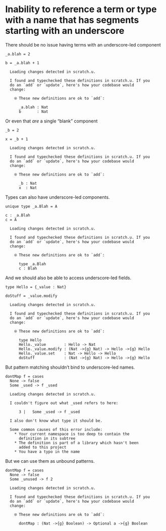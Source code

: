 # Inability to reference a term or type with a name that has segments starting with an underscore

There should be no issue having terms with an underscore-led component

``` unison
_a.blah = 2

b = _a.blah + 1
```

``` ucm
  Loading changes detected in scratch.u.

  I found and typechecked these definitions in scratch.u. If you
  do an `add` or `update`, here's how your codebase would
  change:
  
    ⍟ These new definitions are ok to `add`:
    
      _a.blah : Nat
      b       : Nat

```

Or even that *are* a single “blank” component

``` unison
_b = 2

x = _b + 1
```

``` ucm
  Loading changes detected in scratch.u.

  I found and typechecked these definitions in scratch.u. If you
  do an `add` or `update`, here's how your codebase would
  change:
  
    ⍟ These new definitions are ok to `add`:
    
      _b : Nat
      x  : Nat

```

Types can also have underscore-led components.

``` unison
unique type _a.Blah = A

c : _a.Blah
c = A
```

``` ucm
  Loading changes detected in scratch.u.

  I found and typechecked these definitions in scratch.u. If you
  do an `add` or `update`, here's how your codebase would
  change:
  
    ⍟ These new definitions are ok to `add`:
    
      type _a.Blah
      c : Blah

```

And we should also be able to access underscore-led fields.

``` unison
type Hello = {_value : Nat}

doStuff = _value.modify
```

``` ucm
  Loading changes detected in scratch.u.

  I found and typechecked these definitions in scratch.u. If you
  do an `add` or `update`, here's how your codebase would
  change:
  
    ⍟ These new definitions are ok to `add`:
    
      type Hello
      Hello._value        : Hello -> Nat
      Hello._value.modify : (Nat ->{g} Nat) -> Hello ->{g} Hello
      Hello._value.set    : Nat -> Hello -> Hello
      doStuff             : (Nat ->{g} Nat) -> Hello ->{g} Hello

```

But pattern matching shouldn’t bind to underscore-led names.

``` unison
dontMap f = cases
  None -> false
  Some _used -> f _used
```

``` ucm
  Loading changes detected in scratch.u.

  I couldn't figure out what _used refers to here:
  
      3 |   Some _used -> f _used
  
  I also don't know what type it should be.
  
  Some common causes of this error include:
    * Your current namespace is too deep to contain the
      definition in its subtree
    * The definition is part of a library which hasn't been
      added to this project
    * You have a typo in the name

```

But we can use them as unbound patterns.

``` unison
dontMap f = cases
  None -> false
  Some _unused -> f 2
```

``` ucm
  Loading changes detected in scratch.u.

  I found and typechecked these definitions in scratch.u. If you
  do an `add` or `update`, here's how your codebase would
  change:
  
    ⍟ These new definitions are ok to `add`:
    
      dontMap : (Nat ->{g} Boolean) -> Optional a ->{g} Boolean

```

